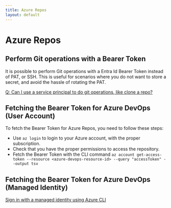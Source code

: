 ```yaml
---
title: Azure Repos
layout: default
---
```


# Azure Repos

## Perform Git operations with a Bearer Token

It is possible to perform Git operations with a Entra Id Bearer Token instead of PAT, or SSH. This is useful for scenarios where you
do not want to store a secret, and avoid the hassle of rotating the PAT.

[Q: Can I use a service principal to do git operations, like clone a repo?](https://learn.microsoft.com/en-us/azure/devops/integrate/get-started/authentication/service-principal-managed-identity?view=azure-devops#q-can-i-use-a-service-principal-to-do-git-operations-like-clone-a-repo)

## Fetching the Bearer Token for Azure DevOps (User Account)

To fetch the Bearer Token for Azure Repos, you need to follow these steps:

- Use `az login` to login to your Azure account, with the proper subscription.
- Check that you have the proper permissions to access the repository.
- Fetch the Bearer Token with the CLI command `az account get-access-token --resource <azure-devops-resource-id> --query "accessToken" --output tsv`

## Fetching the Bearer Token for Azure DevOps (Managed Identity)

[Sign in with a managed identity using Azure CLI](https://learn.microsoft.com/en-us/cli/azure/authenticate-azure-cli-managed-identity)